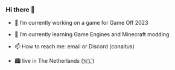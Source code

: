 ### Hi there 👋

- 🔭 I’m currently working on a game for Game Off 2023
- 🌱 I’m currently learning Game Engines and Minecraft modding
- 📫 How to reach me: email or Discord (conaitus)

- 🏙 live in The Netherlands (🇳🇱)
